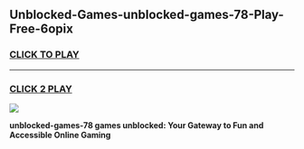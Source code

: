 
## Unblocked-Games-unblocked-games-78-Play-Free-6opix
<h3>
<a href="https://premium76.site?title=unblocked-games-78&ref=15A">CLICK TO PLAY</a></h3>
<hr>

<h3>
<a href="https://premium76.site?title=unblocked-games-78&ref=15A">CLICK 2 PLAY</a>
  
</h3>

<a href="https://premium76.site?title=unblocked-games-78&ref=15A"><img src="https://clearcache.store/games.png"></a>


**unblocked-games-78 games unblocked: Your Gateway to Fun and Accessible Online Gaming**
